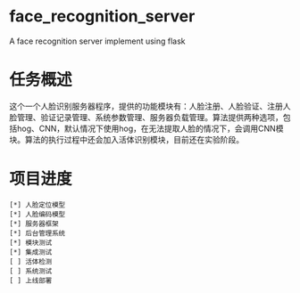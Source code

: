 # face_recognition_server
A face recognition server implement using flask

# 任务概述

这个一个人脸识别服务器程序，提供的功能模块有：人脸注册、人脸验证、注册人脸管理、验证记录管理、系统参数管理、服务器负载管理。算法提供两种选项，包括hog、CNN，默认情况下使用hog，在无法提取人脸的情况下，会调用CNN模块。算法的执行过程中还会加入活体识别模块，目前还在实验阶段。

# 项目进度

```
[*] 人脸定位模型
[*] 人脸编码模型
[*] 服务器框架
[*] 后台管理系统
[*] 模块测试
[*] 集成测试
[ ] 活体检测
[ ] 系统测试
[ ] 上线部署
```

